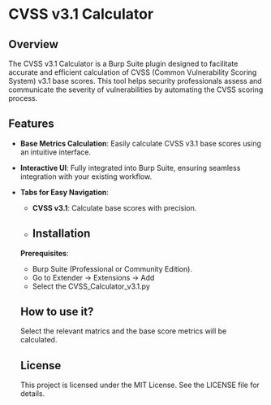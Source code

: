 # CVSS v3.1 Calculator

## Overview
The CVSS v3.1 Calculator is a Burp Suite plugin designed to facilitate accurate and efficient calculation of CVSS (Common Vulnerability Scoring System) v3.1 base scores. This tool helps security professionals assess and communicate the severity of vulnerabilities by automating the CVSS scoring process.

## Features
- **Base Metrics Calculation**: Easily calculate CVSS v3.1 base scores using an intuitive interface.
- **Interactive UI**: Fully integrated into Burp Suite, ensuring seamless integration with your existing workflow.
- **Tabs for Easy Navigation**:
  - **CVSS v3.1**: Calculate base scores with precision.
 
  - ## Installation

   **Prerequisites**:
   - Burp Suite (Professional or Community Edition).
   - Go to Extender -> Extensions -> Add
   - Select the CVSS_Calculator_v3.1.py

   ## How to use it?
   Select the relevant matrics and the base score metrics will be calculated.

  ## License
  This project is licensed under the MIT License. See the LICENSE file for details.
